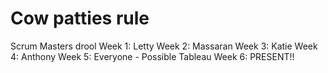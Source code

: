# Cow patties rule
Scrum Masters drool
Week 1: Letty
Week 2: Massaran
Week 3: Katie
Week 4: Anthony
Week 5: Everyone - Possible Tableau
Week 6: PRESENT!!

